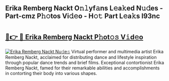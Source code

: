 ## Erika Remberg Nackt O𝚗𝚕yf𝚊ns L𝚎a𝚔ed N𝚞𝚍es - Part-cmz P𝚑𝚘tos Vi𝚍𝚎o - H𝚘𝚝 Part L𝚎a𝚔s l93nc

# <h2><a href="http://kf9ins.oniu.top/?m=Erika+Remberg+Nackt">🔗👉 🔴 Erika Remberg Nackt P𝚑ot𝚘𝚜 V𝚒d𝚎o</a></h2>

[![Erika Remberg Nackt Nu𝚍e𝚜](https://i.imgur.com/0qMVB7G.gif)](http://kf9ins.oniu.top/?m=Erika+Remberg+Nackt)
Virtual performer and multimedia artist Erika Remberg Nackt, acclaimed for distributing dance and lifestyle inspiration through popular dance trends and brief films. Exceptional contortionist Erika Remberg Nackt, famed for their remarkable abilities and accomplishments in contorting their body into various shapes.  
